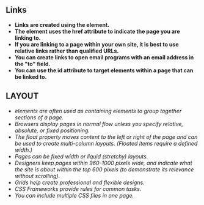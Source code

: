 ## Links


+ **Links are created using the element.**
+ **The element uses the href attribute to indicate the page you are linking to.**
+ **If you are linking to a page within your own site, it is best to use relative links rather than qualified URLs.**
+ **You can create links to open email programs with an email address in the "to" field.**
+ **You can use the id attribute to target elements within a page that can be linked to.** 

## LAYOUT

- *elements are often used as containing elements to group together sections of a page.*
- *Browsers display pages in normal flow unless you specify relative, absolute, or fixed positioning.*
- *The float property moves content to the left or right of the page and can be used to create multi-column layouts. (Floated items require a defined width.)*
- *Pages can be fixed width or liquid (stretchy) layouts.*
- *Designers keep pages within 960-1000 pixels wide, and indicate what the site is about within the top 600 pixels (to demonstrate its relevance without scrolling).*
- *Grids help create professional and flexible designs.*
- *CSS Frameworks provide rules for common tasks.*
- *You can include multiple CSS files in one page.*